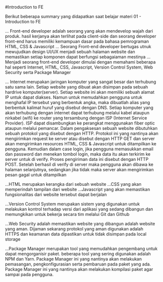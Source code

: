 #Introduction to FE

Berikut beberapa summary yang didapatkan saat belajar materi 01 - Introduction to FE

... Front-end developer adalah seorang yang akan mendevelop wajah dari produk. hasil kerjanya akan terlihat pada client-side dan seorang developer front-end harus memiliki kemampuan dasar pada bahasa pemrograman HTML, CSS & Javascript
... Seorang Front-end developer bertugas utnuk mewujudkan design UI/UX menjadi sebuah halaman website dan memastikan setiap komponen dapat berfungsi sebagaiaman mestinya
... Menjadi seorang front-end developer dimulai dengan memahami beberapa hal seperti Internet, HTML, CSS, Javascript, Version Control System, Web Security serta Package Manager

... Internet merupakan jaringan komputer yang sangat besar dan terhubung satu sama lain. Setiap website yang dibuat akan disimpan pada sebuah hardrive komputer(server). Setiap website ini akan memiliki sebuah alamat IP untuk dapat diakses. Namun untuk memudahkan pengguna untuk menghafal IP tersebut yang berbentuk angka, maka dibuatlah alias yang berbentuk kalimat huruf yang disebut dengan DNS. Setiap komputer yang akan terhubung dengan internet dapat terhubung melalui kabel ataupun nirkabel (wifi) ke router yang tersambung dengan ISP (Internet Service Provider). ISP dapat disambungkan ke perangkat menggunakan fiber optic ataupun melalui pemancar. Dalam pengaksesan sebuah website dibutuhkan sebuah protokol yang disebut dengan HTTP. Protokol ini yang nantinya akan mengirimkan request ke server atau disebut dengan HTTP GET dan server akan mengirimkan resources HTML, CSS & Javascript untuk ditampilkan ke pengguna. Kemudian dalam case login, jika pengguna memasukkan email dan password dan menekan tombol login, maka data itu akan terkirim ke server untuk di verify. Proses pengiriman data ini disebut dengan HTTP POST. Setelah berhasil di verify di server maka pengguna akan dibawa ke halaman selanjutnya, sedangkan jika tidak maka server akan mengirimkan pesan gagal untuk ditampilkan

...HTML merupakan kerangka dari sebuah website
...CSS yang akan memperindah tampilan dari website
...Javascript yang akan memastikan fungsionalitas dari website tersebut dapat berjalan

...Version Control System merupakan sistem yang digunakan untuk melakukan kontrol terhadap versi dari aplikasi yang sedang dibangun dan memungkikan untuk bekerja secara tim melalui Git dan Github

...Web Security adalah memastikan website yang dibangun adalah website yang aman. Dijaman sekarang protokol yang aman digunakan adalah HTTPS dan keamanan data dipastikan untuk tidak disimpan pada local storage

...Package Manager merupakan tool yang memudahkan pengembang untuk dapat mengorganisir paket. beberapa tool yang sering digunakan adalah NPM dan Yarn. Package Manager ini yang nantinya akan melakukan pemasangan, pengkonfigurasian serta pembaruan pada paket yang ada. Package Manager ini yang nantinya akan melakukan kompilasi paket agar sampai pada pengguna.
